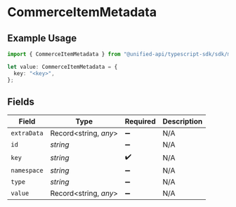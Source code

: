 # CommerceItemMetadata

## Example Usage

```typescript
import { CommerceItemMetadata } from "@unified-api/typescript-sdk/sdk/models/shared";

let value: CommerceItemMetadata = {
  key: "<key>",
};
```

## Fields

| Field                 | Type                  | Required              | Description           |
| --------------------- | --------------------- | --------------------- | --------------------- |
| `extraData`           | Record<string, *any*> | :heavy_minus_sign:    | N/A                   |
| `id`                  | *string*              | :heavy_minus_sign:    | N/A                   |
| `key`                 | *string*              | :heavy_check_mark:    | N/A                   |
| `namespace`           | *string*              | :heavy_minus_sign:    | N/A                   |
| `type`                | *string*              | :heavy_minus_sign:    | N/A                   |
| `value`               | Record<string, *any*> | :heavy_minus_sign:    | N/A                   |